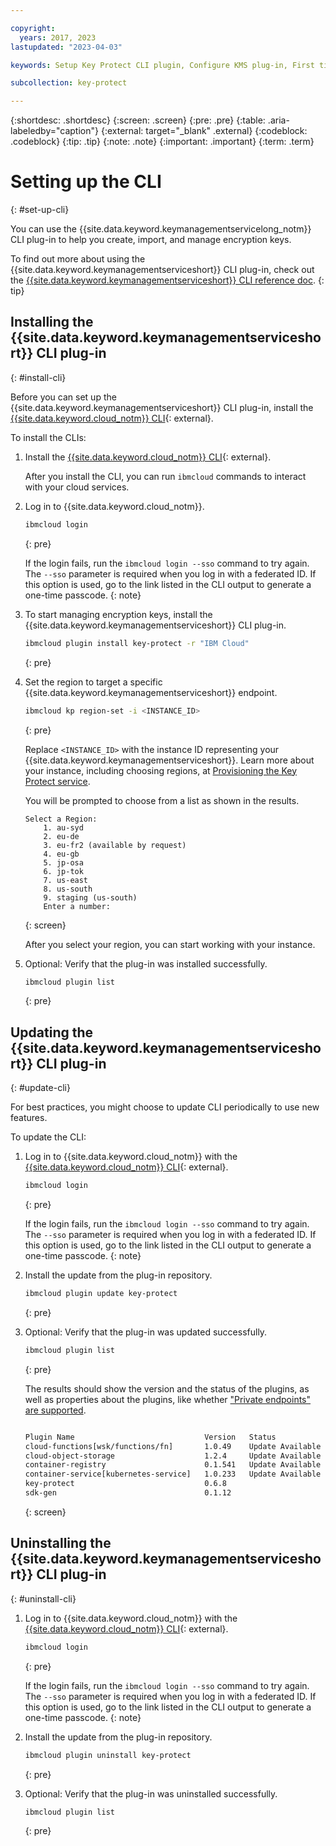 ```yaml
---

copyright:
  years: 2017, 2023
lastupdated: "2023-04-03"

keywords: Setup Key Protect CLI plugin, Configure KMS plug-in, First time KMS plugin

subcollection: key-protect

---
```


{:shortdesc: .shortdesc}
{:screen: .screen}
{:pre: .pre}
{:table: .aria-labeledby="caption"}
{:external: target="_blank" .external}
{:codeblock: .codeblock}
{:tip: .tip}
{:note: .note}
{:important: .important}
{:term: .term}

# Setting up the CLI
{: #set-up-cli}

You can use the {{site.data.keyword.keymanagementservicelong_notm}} CLI plug-in
to help you create, import, and manage encryption keys.

To find out more about using the {{site.data.keyword.keymanagementserviceshort}}
CLI plug-in, check out the
[{{site.data.keyword.keymanagementserviceshort}} CLI reference doc](/docs/key-protect?topic=key-protect-cli-plugin-key-protect-cli-reference).
{: tip}

## Installing the {{site.data.keyword.keymanagementserviceshort}} CLI plug-in
{: #install-cli}

Before you can set up the {{site.data.keyword.keymanagementserviceshort}} CLI
plug-in, install the
[{{site.data.keyword.cloud_notm}} CLI](/docs/cli?topic=cli-getting-started){: external}.

To install the CLIs:

1. Install the
[{{site.data.keyword.cloud_notm}} CLI](/docs/cli?topic=cli-getting-started){: external}.

    After you install the CLI, you can run `ibmcloud` commands to interact with your cloud services.

1. Log in to {{site.data.keyword.cloud_notm}}.

    ```sh
    ibmcloud login
    ```
    {: pre}

    If the login fails, run the `ibmcloud login --sso` command to try again. The
    `--sso` parameter is required when you log in with a federated ID. If this
    option is used, go to the link listed in the CLI output to generate a
    one-time passcode.
    {: note}

1. To start managing encryption keys, install the {{site.data.keyword.keymanagementserviceshort}} CLI plug-in.

    ```sh
    ibmcloud plugin install key-protect -r "IBM Cloud"
    ```
    {: pre}

1. Set the region to target a specific {{site.data.keyword.keymanagementserviceshort}} endpoint.

    ```sh
    ibmcloud kp region-set -i <INSTANCE_ID>
    ```
    {: pre}

    Replace `<INSTANCE_ID>` with the instance ID representing your {{site.data.keyword.keymanagementserviceshort}}. Learn more about your instance, including choosing regions, at [Provisioning the Key Protect service](/docs/key-protect?topic=key-protect-provision).

    You will be prompted to choose from a list as shown in the results.

    ```
    Select a Region:
        1. au-syd
        2. eu-de
        3. eu-fr2 (available by request)
        4. eu-gb
        5. jp-osa
        6. jp-tok
        7. us-east
        8. us-south
        9. staging (us-south)
        Enter a number:
    ```
    {: screen}

    After you select your region, you can start working with your instance.

1. Optional: Verify that the plug-in was installed successfully.

    ```sh
    ibmcloud plugin list
    ```
    {: pre}

## Updating the {{site.data.keyword.keymanagementserviceshort}} CLI plug-in
{: #update-cli}

For best practices, you might choose to update CLI periodically to use new features.

To update the CLI:

1. Log in to {{site.data.keyword.cloud_notm}} with the
[{{site.data.keyword.cloud_notm}} CLI](/docs/cli?topic=cli-getting-started){: external}.

    ```sh
    ibmcloud login
    ```
    {: pre}

    If the login fails, run the `ibmcloud login --sso` command to try again. The
    `--sso` parameter is required when you log in with a federated ID. If this
    option is used, go to the link listed in the CLI output to generate a
    one-time passcode.
    {: note}

2. Install the update from the plug-in repository.

    ```sh
    ibmcloud plugin update key-protect 
    ```
    {: pre}

3. Optional: Verify that the plug-in was updated successfully.

    ```sh
    ibmcloud plugin list
    ```
    {: pre}
    
    The results should show the version and the status of the plugins, as well as properties about the plugins, like whether ["Private endpoints" are supported](/docs/key-protect?topic=key-protect-private-endpoints).
    
    ```sh
    
    Plugin Name                             Version   Status             Private endpoints supported   
    cloud-functions[wsk/functions/fn]       1.0.49    Update Available   false   
    cloud-object-storage                    1.2.4     Update Available   false   
    container-registry                      0.1.541   Update Available   true   
    container-service[kubernetes-service]   1.0.233   Update Available   false   
    key-protect                             0.6.8                        true   
    sdk-gen                                 0.1.12                       false   
    ```
    {: screen}

## Uninstalling the {{site.data.keyword.keymanagementserviceshort}} CLI plug-in
{: #uninstall-cli}

1. Log in to {{site.data.keyword.cloud_notm}} with the
[{{site.data.keyword.cloud_notm}} CLI](/docs/cli?topic=cli-getting-started){: external}.

    ```sh
    ibmcloud login
    ```
    {: pre}

    If the login fails, run the `ibmcloud login --sso` command to try again. The
    `--sso` parameter is required when you log in with a federated ID. If this
    option is used, go to the link listed in the CLI output to generate a
    one-time passcode.
    {: note}

2. Install the update from the plug-in repository.

    ```sh
    ibmcloud plugin uninstall key-protect
    ```
    {: pre}

3. Optional: Verify that the plug-in was uninstalled successfully.

    ```sh
    ibmcloud plugin list
    ```
    {: pre}


